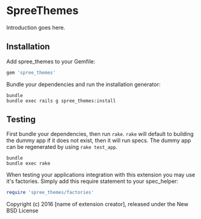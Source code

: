 SpreeThemes
===========

Introduction goes here.

Installation
------------

Add spree_themes to your Gemfile:

```ruby
gem 'spree_themes'
```

Bundle your dependencies and run the installation generator:

```shell
bundle
bundle exec rails g spree_themes:install
```

Testing
-------

First bundle your dependencies, then run `rake`. `rake` will default to building the dummy app if it does not exist, then it will run specs. The dummy app can be regenerated by using `rake test_app`.

```shell
bundle
bundle exec rake
```

When testing your applications integration with this extension you may use it's factories.
Simply add this require statement to your spec_helper:

```ruby
require 'spree_themes/factories'
```

Copyright (c) 2016 [name of extension creator], released under the New BSD License
